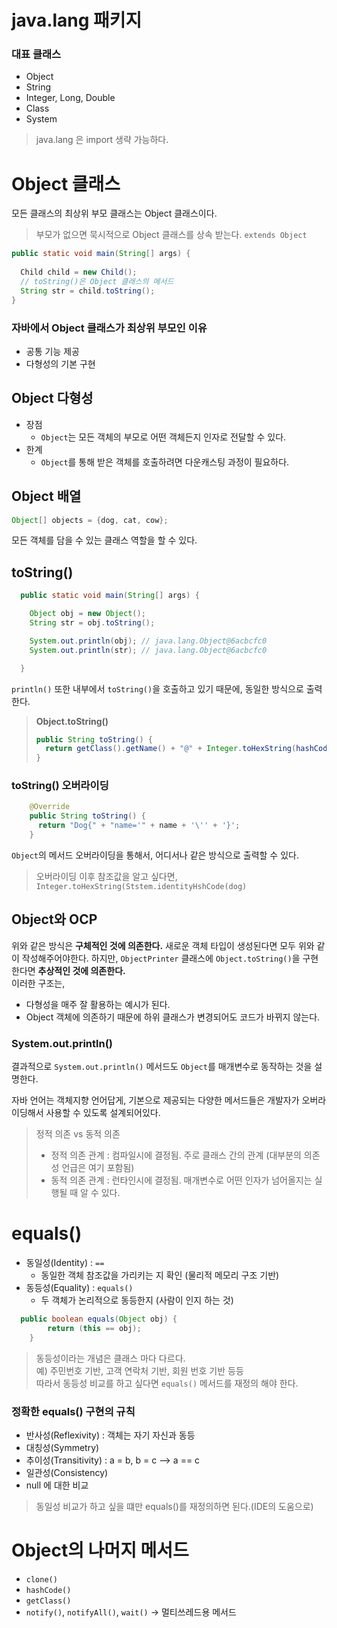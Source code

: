 # java.lang 패키지

### 대표 클래스
- Object
- String
- Integer, Long, Double
- Class
- System

> java.lang 은 import 생략 가능하다.

# Object 클래스
모든 클래스의 최상위 부모 클래스는 Object 클래스이다.
> 부모가 없으면 묵시적으로 Object 클래스를 상속 받는다. ```extends Object```

```java
public static void main(String[] args) {
  
  Child child = new Child();
  // toString()은 Object 클래스의 메서드
  String str = child.toString();
}
```

### 자바에서 Object 클래스가 최상위 부모인 이유
- 공통 기능 제공
- 다형성의 기본 구현


## Object 다형성
- 장점
    - `Object`는 모든 객체의 부모로 어떤 객체든지 인자로 전달할 수 있다.
- 한계
  - `Object`를 통해 받은 객체를 호출하려면 다운캐스팅 과정이 필요하다.


## Object 배열
```java
Object[] objects = {dog, cat, cow};
```
모든 객체를 담을 수 있는 클래스 역할을 할 수 있다.


## toString()
```java
  public static void main(String[] args) {

    Object obj = new Object();
    String str = obj.toString();

    System.out.println(obj); // java.lang.Object@6acbcfc0
    System.out.println(str); // java.lang.Object@6acbcfc0

  }
```
`println()` 또한 내부에서 `toString()`을 호출하고 있기 때문에, 동일한 방식으로 출력한다.

> **Object.toString()**
> ```java
> public String toString() {
>   return getClass().getName() + "@" + Integer.toHexString(hashCode());
> } 
> ```

### toString() 오버라이딩

```java
    @Override
    public String toString() {
      return "Dog{" + "name='" + name + '\'' + '}';
    }
```

`Object`의 메서드 오버라이딩을 통해서, 어디서나 같은 방식으로 출력할 수 있다. 

> 오버라이딩 이후 참조값을 알고 싶다면,  
> ```Integer.toHexString(Ststem.identityHshCode(dog)```

## Object와 OCP
위와 같은 방식은 **구체적인 것에 의존한다.** 새로운 객체 타입이 생성된다면 모두 위와 같이 작성해주어야한다.
하지만, `ObjectPrinter` 클래스에 `Object.toString()`을 구현한다면 **추상적인 것에 의존한다.**  
이러한 구조는, 
- 다형성을 매주 잘 활용하는 예시가 된다.
- Object 객체에 의존하기 때문에 하위 클래스가 변경되어도 코드가 바뀌지 않는다.


### System.out.println()
결과적으로 `System.out.println()` 메서드도 `Object`를 매개변수로 동작하는 것을 설명한다.

자바 언어는 객체지향 언어답게, 기본으로 제공되는 다양한 메서드들은 개발자가 오버라이딩해서 사용할 수 있도록 설계되어있다.

> 정적 의존 vs 동적 의존
> - 정적 의존 관계 : 컴파일시에 결정됨. 주로 클래스 간의 관계 (대부분의 의존성 언급은 여기 포함됨)
> - 동적 의존 관계 : 런타인시에 결정됨. 매개변수로 어떤 인자가 넘어올지는 실행될 때 알 수 있다.


# equals()
- 동일성(Identity) : `==`
  - 동일한 객체 참조값을 가리키는 지 확인 (물리적 메모리 구조 기반)
- 동등성(Equality) : `equals()`
  - 두 객체가 논리적으로 동등한지 (사람이 인지 하는 것)

```java
  public boolean equals(Object obj) {
        return (this == obj);
    }
```
> 동등성이라는 개념은 클래스 마다 다르다.  
> 예) 주민번호 기반, 고객 연락처 기반, 회원 번호 기반 등등  
> 따라서 동등성 비교를 하고 싶다면 `equals()` 메서드를 재정의 해야 한다.

### 정확한 equals() 구현의 규칙
- 반사성(Reflexivity) : 객체는 자기 자신과 동등
- 대칭성(Symmetry)
- 추이성(Transitivity) : a = b, b = c --> a == c
- 일관성(Consistency)
- null 에 대한 비교

> 동일성 비교가 하고 싶을 떄만 equals()를 재정의하면 된다.(IDE의 도움으로)


# Object의 나머지 메서드
- `clone()`
- `hashCode()`
- `getClass()`
- `notify()`, `notifyAll()`, `wait()` -> 멀티쓰레드용 메서드